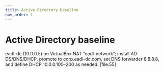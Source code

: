 ```yaml
--- 
title: Active Directory baseline
nav_order: 1
---
```

# Active Directory baseline

eadl-dc (10.0.0.5) on VirtualBox NAT “eadl-network”; install AD DS/DNS/DHCP, promote to corp.eadl-dc.com, set DNS forwarder 8.8.8.8, and define DHCP 10.0.0.100–200 as needed. [file:55]